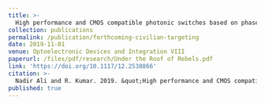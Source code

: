 ```yaml
---
title: >-
  High performance and CMOS compatible photonic switches based on phase change materials
collection: publications
permalink: /publication/forthcoming-civilian-targeting
date: 2019-11-01
venue: Optoelectronic Devices and Integration VIII
paperurl: /files/pdf/research/Under the Roof of Rebels.pdf
link: 'https://doi.org/10.1117/12.2538866'
citation: >-
  Nadir Ali and R. Kumar. 2019. &quot;High performance and CMOS compatible photonic switches based on phase change materials.&quot; <i>Optoelectronic Devices and Integration VIII</i> vol. 11184: p. 111840C. doi:10.1117/12.2538866
published: true
---
```

